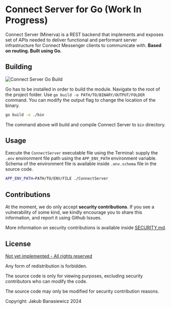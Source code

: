 # Connect Server for Go (Work In Progress)

Connect Server (Minerva) is a REST backend that implements and exposes set of APIs needed to deliver functional and performant server infrastructure for Connect Messenger clients to communicate with. **Based on routing. Built using Go.**

## Building
![Connect Server Go Build](https://github.com/Jacobinoo/ConnectServerGo/actions/workflows/go.yml/badge.svg)

Go has to be installed in order to build the module. Navigate to the root of the project folder. Use `go build -o PATH/TO/BINARY/OUTPUT/FOLDER` command. You can modify the output flag to change the location of the binary.

```bash
go build -o ./bin
```
The command above will build and compile Connect Server to `bin` directory.

## Usage

Execute the `ConnectServer` executable file using the Terminal: supply the `.env` environment file path using the `APP_ENV_PATH` environment variable. Schema of the environment file is available inside `.env.schema` file in the source code.

```bash
APP_ENV_PATH=PATH/TO/ENV/FILE ./ConnectServer
```

## Contributions

At the moment, we do only accept **security contributions**. If you see a vulnerability of some kind, we kindly encourage you to share this information, and report it using Github Issues.

More information on security contributions is available inside [SECURITY.md]().

## License

[Not yet implemented - All rights reserved]()

Any form of redistribution is forbidden.

The source code is only for viewing purposes, excluding security contributors who can modify the code.

The source code may only be modified for security contribution reasons.

Copyright: Jakub Banasiewicz 2024
